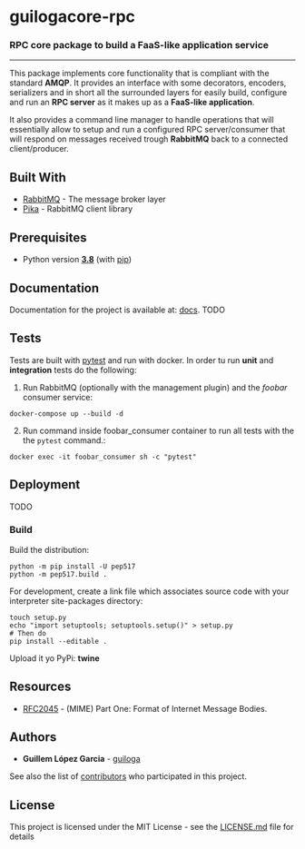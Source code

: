 # guilogacore-rpc
### RPC core package to build a FaaS-like application service
____

This package implements core functionality that is compliant with the standard **AMQP**.
It provides an interface with some decorators, encoders, serializers and in short all the surrounded layers for easily build,
configure and run an **RPC server** as it makes up as a **FaaS-like application**.

It also provides a command line manager to handle operations that will essentially allow to setup and run a configured RPC server/consumer that will respond on messages received trough **RabbitMQ** back to a connected client/producer.

## Built With

* [RabbitMQ](https://www.rabbitmq.com/) - The message broker layer
* [Pika](https://pika.readthedocs.io/en/stable/index.html) - RabbitMQ client library

## Prerequisites ###

* Python version [**3.8**](https://www.python.org/downloads/release/python-380/) (with [pip](https://pip.pypa.io/en/stable/))

## Documentation ###

Documentation for the project is available at: [docs](https://github.com/guiloga/dummy-rpc-server/).
TODO

## Tests
Tests are built with [pytest](https://docs.pytest.org/en/stable/) and run with docker.
In order tu run **unit** and **integration** tests do the following:

1. Run RabbitMQ (optionally with the management plugin) and the *foobar* consumer service:
```
docker-compose up --build -d
```
2. Run command inside foobar_consumer container to run all tests with the the ```pytest``` command.:
```
docker exec -it foobar_consumer sh -c "pytest"
```

## Deployment
TODO

### Build

Build the distribution:
```shell script
python -m pip install -U pep517
python -m pep517.build .
```
For development, create a link file which associates source code with your interpreter site-packages directory:
```shell script
touch setup.py
echo "import setuptools; setuptools.setup()" > setup.py
# Then do
pip install --editable .
```
Upload it yo PyPi:
**twine**

## Resources
* [RFC2045](https://tools.ietf.org/html/rfc2045.html) - (MIME) Part One: Format of Internet Message Bodies.

## Authors

* **Guillem López Garcia** - [guiloga](https://github.com/guiloga)

See also the list of [contributors](https://github.com/your/project/contributors) who participated in this project.

## License

This project is licensed under the MIT License - see the [LICENSE.md](LICENSE.md) file for details
